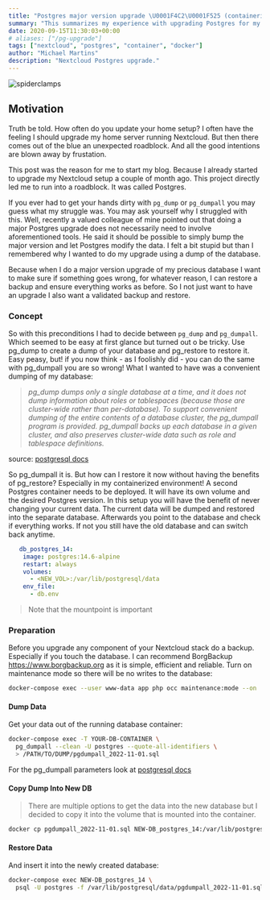 ```yaml
---
title: "Postgres major version upgrade \U0001F4C2\U0001F525 (containerized with Docker)"
summary: "This summarizes my experience with upgrading Postgres for my containerized Nextcloud instance."
date: 2020-09-15T11:30:03+00:00
# aliases: ["/pg-upgrade"]
tags: ["nextcloud", "postgres", "container", "docker"]
author: "Michael Martins"
description: "Nextcloud Postgres upgrade."
---
```


![spiderclamps](spiderclamps.jpeg)

## Motivation
Truth be told. How often do you update your home setup? I often have the feeling I should upgrade my home server running Nextcloud. But then there comes out of the blue an
unexpected roadblock. And all the good intentions are blown away by frustation.

This post was the reason for me to start my blog. Because I already started to upgrade my Nextcloud setup a couple of month ago. This project directly led me to run into a roadblock. It was called Postgres.

If you ever had to get your hands dirty with `pg_dump` or `pg_dumpall` you may guess what my struggle was. You may ask yourself why I struggled with this. Well, recently a valued colleague of mine pointed out that doing a major Postgres upgrade does not necessarily need to involve aforementioned tools. He said it should be possible to simply bump the major version and let Postgres modify the data. I felt a bit stupid but than I remembered why I wanted to do my upgrade using a dump of the database.

Because when I do a major version upgrade of my precious database I want to make sure if something goes wrong, for whatever reason, I can restore a backup and ensure everything works as before. So I not just want to have an upgrade I also want a validated backup and restore.

### Concept
So with this preconditions I had to decide between `pg_dump` and `pg_dumpall`. Which seemed to be easy at first glance but turned out o be tricky.
Use pg_dump to create a dump of your database and pg_restore to restore it. Easy peasy, but! if you now think - as I foolishly did - you can do the same with pg_dumpall you are so wrong!
What I wanted to have was a convenient dumping of my database:
>_pg_dump dumps only a single database at a time, and it does not dump information about roles or tablespaces (because those are cluster-wide rather than per-database). To support convenient dumping of the entire contents of a database cluster, the pg_dumpall program is provided. pg_dumpall backs up each database in a given cluster, and also preserves cluster-wide data such as role and tablespace definitions._

source: [postgresql docs](https://www.postgresql.org/docs/current/backup-dump.html#BACKUP-DUMP-ALL)

So pg_dumpall it is. But how can I restore it now without having the benefits of pg_restore? Especially in my containerized environment!
A second Postgres container needs to be deployed. It will have its own volume and the desired Postgres version. In this setup you will have the benefit of never changing your current data. The current data will be dumped and restored into the separate database. Afterwards you point to the database and check if everything works. If not you still have the old database and can switch back anytime.

```yaml
   db_postgres_14:
    image: postgres:14.6-alpine
    restart: always
    volumes:
      - <NEW_VOL>:/var/lib/postgresql/data
    env_file:
      - db.env
```
>Note that the mountpoint is important

### Preparation
Before you upgrade any component of your Nextcloud stack do a backup. Especially if you touch the database. I can recommend BorgBackup https://www.borgbackup.org as it is simple, efficient and reliable.
Turn on maintenance mode so there will be no writes to the database:

```sh
docker-compose exec --user www-data app php occ maintenance:mode --on
```

#### Dump Data
Get your data out of the running database container:

```sh
docker-compose exec -T YOUR-DB-CONTAINER \
  pg_dumpall --clean -U postgres --quote-all-identifiers \
  > /PATH/TO/DUMP/pgdumpall_2022-11-01.sql
```
For the pg_dumpall parameters look at [postgresql docs](https://www.postgresql.org/docs/current/backup-dump.html#BACKUP-DUMP-ALL)

#### Copy Dump Into New DB
>There are multiple options to get the data into the new database but I decided
to copy it into the volume that is mounted into the container.

```sh
docker cp pgdumpall_2022-11-01.sql NEW-DB_postgres_14:/var/lib/postgresql/data
```

#### Restore Data
And insert it into the newly created database:
```sh
docker-compose exec NEW-DB_postgres_14 \
  psql -U postgres -f /var/lib/postgresql/data/pgdumpall_2022-11-01.sql
```

